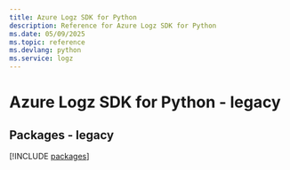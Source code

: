 ```yaml
---
title: Azure Logz SDK for Python
description: Reference for Azure Logz SDK for Python
ms.date: 05/09/2025
ms.topic: reference
ms.devlang: python
ms.service: logz
---
```

# Azure Logz SDK for Python - legacy
## Packages - legacy
[!INCLUDE [packages](logz-index.md)]
